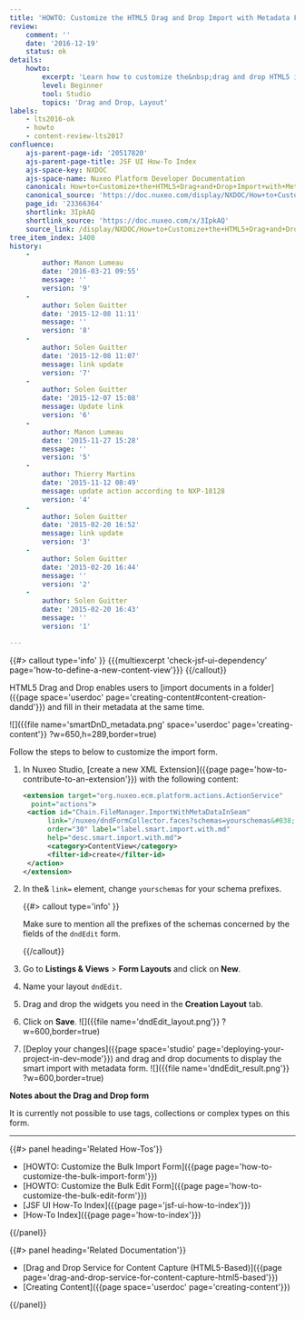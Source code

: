```yaml
---
title: 'HOWTO: Customize the HTML5 Drag and Drop Import with Metadata Form'
review:
    comment: ''
    date: '2016-12-19'
    status: ok
details:
    howto:
        excerpt: 'Learn how to customize the&nbsp;drag and drop HTML5 import with metadata form.'
        level: Beginner
        tool: Studio
        topics: 'Drag and Drop, Layout'
labels:
    - lts2016-ok
    - howto
    - content-review-lts2017
confluence:
    ajs-parent-page-id: '20517820'
    ajs-parent-page-title: JSF UI How-To Index
    ajs-space-key: NXDOC
    ajs-space-name: Nuxeo Platform Developer Documentation
    canonical: How+to+Customize+the+HTML5+Drag+and+Drop+Import+with+Metadata+Form
    canonical_source: 'https://doc.nuxeo.com/display/NXDOC/How+to+Customize+the+HTML5+Drag+and+Drop+Import+with+Metadata+Form'
    page_id: '23366364'
    shortlink: 3IpkAQ
    shortlink_source: 'https://doc.nuxeo.com/x/3IpkAQ'
    source_link: /display/NXDOC/How+to+Customize+the+HTML5+Drag+and+Drop+Import+with+Metadata+Form
tree_item_index: 1400
history:
    -
        author: Manon Lumeau
        date: '2016-03-21 09:55'
        message: ''
        version: '9'
    -
        author: Solen Guitter
        date: '2015-12-08 11:11'
        message: ''
        version: '8'
    -
        author: Solen Guitter
        date: '2015-12-08 11:07'
        message: link update
        version: '7'
    -
        author: Solen Guitter
        date: '2015-12-07 15:08'
        message: Update link
        version: '6'
    -
        author: Manon Lumeau
        date: '2015-11-27 15:28'
        message: ''
        version: '5'
    -
        author: Thierry Martins
        date: '2015-11-12 08:49'
        message: update action according to NXP-18128
        version: '4'
    -
        author: Solen Guitter
        date: '2015-02-20 16:52'
        message: link update
        version: '3'
    -
        author: Solen Guitter
        date: '2015-02-20 16:44'
        message: ''
        version: '2'
    -
        author: Solen Guitter
        date: '2015-02-20 16:43'
        message: ''
        version: '1'

---
```

{{#> callout type='info' }}
{{{multiexcerpt 'check-jsf-ui-dependency' page='how-to-define-a-new-content-view'}}}
{{/callout}}

HTML5 Drag and Drop enables users to [import documents in a folder]({{page space='userdoc' page='creating-content#content-creation-dandd'}}) and fill in their metadata at the same time.

![]({{file name='smartDnD_metadata.png' space='userdoc' page='creating-content'}} ?w=650,h=289,border=true)

Follow the steps to below to customize the import form.

1.  In Nuxeo Studio, [create a new XML Extension]({{page page='how-to-contribute-to-an-extension'}}) with the following content:

    ```xml
    <extension target="org.nuxeo.ecm.platform.actions.ActionService"
      point="actions">
     <action id="Chain.FileManager.ImportWithMetaDataInSeam"
          link="/nuxeo/dndFormCollector.faces?schemas=yourschemas&#038;layouts=dndEdit%40create"
          order="30" label="label.smart.import.with.md"
          help="desc.smart.import.with.md">
          <category>ContentView</category>
          <filter-id>create</filter-id>
     </action>
    </extension>

    ```

2.  In the& `link=` element, change `yourschemas` for your schema prefixes.

    {{#> callout type='info' }}

    Make sure to mention all the prefixes of the schemas concerned by the fields of the `dndEdit` form.

    {{/callout}}
3.  Go to **Listings & Views** > **Form Layouts** and click on **New**.
4.  Name your layout `dndEdit`.
5.  Drag and drop the widgets you need in the **Creation Layout** tab.
6.  Click on **Save**.
    ![]({{file name='dndEdit_layout.png'}} ?w=600,border=true)
7.  [Deploy your changes]({{page space='studio' page='deploying-your-project-in-dev-mode'}}) and drag and drop documents to display the smart import with metadata form.
    ![]({{file name='dndEdit_result.png'}} ?w=600,border=true)

**Notes about the Drag and Drop form**

It is currently not possible to use tags, collections or complex types on this form.

* * *

<div class="row" data-equalizer data-equalize-on="medium"><div class="column medium-6">{{#> panel heading='Related How-Tos'}}

- [HOWTO: Customize the Bulk Import Form]({{page page='how-to-customize-the-bulk-import-form'}})
- [HOWTO: Customize the Bulk Edit Form]({{page page='how-to-customize-the-bulk-edit-form'}})
- [JSF UI How-To Index]({{page page='jsf-ui-how-to-index'}})
- [How-To Index]({{page page='how-to-index'}})

{{/panel}}</div><div class="column medium-6">{{#> panel heading='Related Documentation'}}

- [Drag and Drop Service for Content Capture (HTML5-Based)]({{page page='drag-and-drop-service-for-content-capture-html5-based'}})
- [Creating Content]({{page space='userdoc' page='creating-content'}})

{{/panel}}</div></div>
